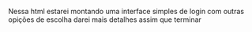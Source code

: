 Nessa html estarei montando uma interface simples de login com outras opições de escolha 
darei mais detalhes assim que terminar
